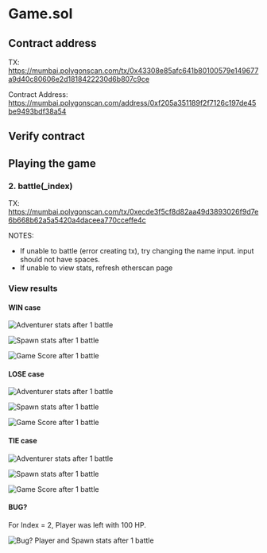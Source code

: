 # Game.sol

## Contract address

TX: https://mumbai.polygonscan.com/tx/0x43308e85afc641b80100579e149677a9d40c80606e2d1818422230d6b807c9ce

Contract Address: https://mumbai.polygonscan.com/address/0xf205a351189f2f7126c197de45be9493bdf38a54

## Verify contract

## Playing the game

### 2. battle(_index)

TX: https://mumbai.polygonscan.com/tx/0xecde3f5cf8d82aa49d3893026f9d7e6b668b62a5a5420a4daceea770cceffe4c

NOTES:
- If unable to battle (error creating tx), try changing the name input. input should not have spaces.
- If unable to view stats, refresh etherscan page

### View results

#### WIN case

![Adventurer stats after 1 battle](https://user-images.githubusercontent.com/8282076/202961193-cf3c8c1c-6e2a-4171-af0b-604bc1cf9ff2.png)

![Spawn stats after 1 battle](https://user-images.githubusercontent.com/8282076/202961211-4001b323-4f63-431a-a1b5-648b0a26313a.png)

![Game Score after 1 battle](https://user-images.githubusercontent.com/8282076/202961228-a60b00e6-589e-4e6f-9bfe-0daf5a6c2c8b.png)

#### LOSE case

![Adventurer stats after 1 battle](https://user-images.githubusercontent.com/8282076/202961352-20d3bc95-2081-416f-92e2-43f3219e62ea.png)

![Spawn stats after 1 battle](https://user-images.githubusercontent.com/8282076/202961364-c1758524-b941-4733-a8ab-455fa1f38c14.png)

![Game Score after 1 battle](https://user-images.githubusercontent.com/8282076/202961377-dee51a6f-0766-4463-9b50-7a1104f30d16.png)

#### TIE case

![Adventurer stats after 1 battle](https://user-images.githubusercontent.com/8282076/202961427-650d6488-1d0c-4188-b316-e23b4c95d54f.png)

![Spawn stats after 1 battle](https://user-images.githubusercontent.com/8282076/202961437-5642a690-4cfe-489d-830e-f496f34cb239.png)

![Game Score after 1 battle](https://user-images.githubusercontent.com/8282076/202961445-81f3eaad-caec-4d0e-839c-ed9168f63018.png)

#### BUG?

For Index = 2,
Player was left with 100 HP.

![Bug? Player and Spawn stats after 1 battle](https://user-images.githubusercontent.com/8282076/202961570-e10eef2f-3cdd-416e-ae22-7b45fdb0da26.png)